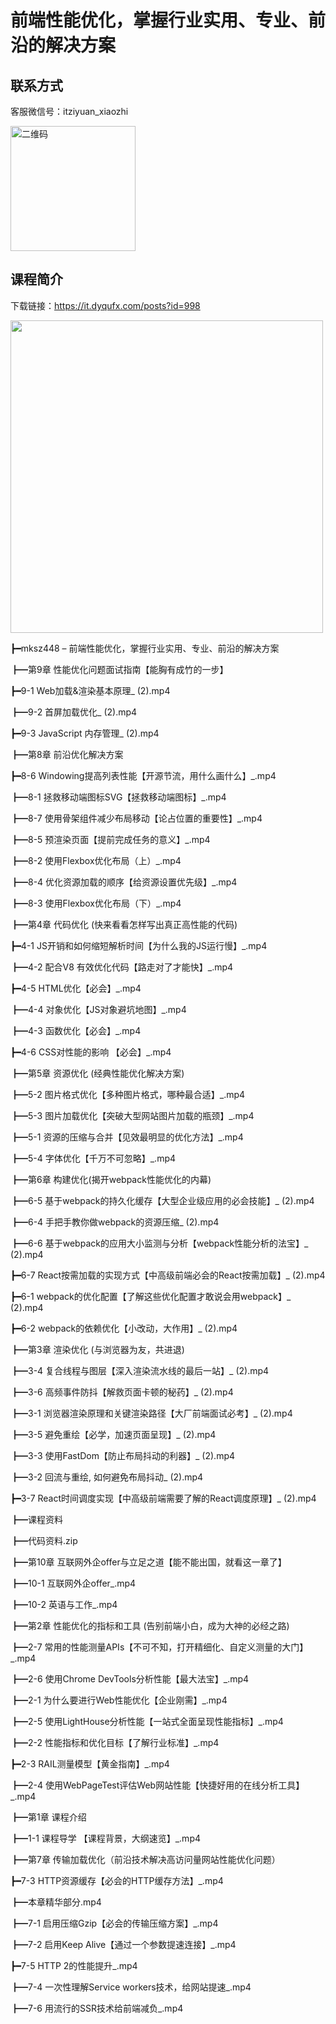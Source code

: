 # 前端性能优化，掌握行业实用、专业、前沿的解决方案

## 联系方式

客服微信号：itziyuan_xiaozhi

<img src="https://ziyuanyun.oss-cn-guangzhou.aliyuncs.com/common/20240614073449/666b82192834a.jpg" width="200" height="200" alt="二维码">

## 课程简介

下载链接：https://it.dyqufx.com/posts?id=998

<img src="https://ziyuanyun.oss-cn-guangzhou.aliyuncs.com/yun/20240515153551/664465d733163.jpg" width="500" alt="">

  ┣━mksz448 &#8211; 前端性能优化，掌握行业实用、专业、前沿的解决方案

 ┣━第9章 性能优化问题面试指南【能胸有成竹的一步】

 ┣━9-1 Web加载&amp;渲染基本原理_ (2).mp4

 ┣━9-2 首屏加载优化_ (2).mp4

 ┣━9-3 JavaScript 内存管理_ (2).mp4

 ┣━第8章 前沿优化解决方案

 ┣━8-6 Windowing提高列表性能【开源节流，用什么画什么】_.mp4

 ┣━8-1 拯救移动端图标SVG【拯救移动端图标】_.mp4

 ┣━8-7 使用骨架组件减少布局移动【论占位置的重要性】_.mp4

 ┣━8-5 预渲染页面【提前完成任务的意义】_.mp4

 ┣━8-2 使用Flexbox优化布局（上）_.mp4

 ┣━8-4 优化资源加载的顺序【给资源设置优先级】_.mp4

 ┣━8-3 使用Flexbox优化布局（下）_.mp4

 ┣━第4章 代码优化 (快来看看怎样写出真正高性能的代码)

 ┣━4-1 JS开销和如何缩短解析时间【为什么我的JS运行慢】_.mp4

 ┣━4-2 配合V8 有效优化代码【路走对了才能快】_.mp4

 ┣━4-5 HTML优化【必会】_.mp4

 ┣━4-4 对象优化【JS对象避坑地图】_.mp4

 ┣━4-3 函数优化【必会】_.mp4

 ┣━4-6 CSS对性能的影响 【必会】_.mp4

 ┣━第5章 资源优化 (经典性能优化解决方案)

 ┣━5-2 图片格式优化【多种图片格式，哪种最合适】_.mp4

 ┣━5-3 图片加载优化【突破大型网站图片加载的瓶颈】_.mp4

 ┣━5-1 资源的压缩与合并【见效最明显的优化方法】_.mp4

 ┣━5-4 字体优化【千万不可忽略】_.mp4

 ┣━第6章 构建优化(揭开webpack性能优化的内幕)

 ┣━6-5 基于webpack的持久化缓存【大型企业级应用的必会技能】_ (2).mp4

 ┣━6-4 手把手教你做webpack的资源压缩_ (2).mp4

 ┣━6-6 基于webpack的应用大小监测与分析【webpack性能分析的法宝】_ (2).mp4

 ┣━6-7 React按需加载的实现方式【中高级前端必会的React按需加载】_ (2).mp4

 ┣━6-1 webpack的优化配置【了解这些优化配置才敢说会用webpack】_ (2).mp4

 ┣━6-2 webpack的依赖优化【小改动，大作用】_ (2).mp4

 ┣━第3章 渲染优化 (与浏览器为友，共进退)

 ┣━3-4 复合线程与图层【深入渲染流水线的最后一站】_ (2).mp4

 ┣━3-6 高频事件防抖【解救页面卡顿的秘药】_ (2).mp4

 ┣━3-1 浏览器渲染原理和关键渲染路径【大厂前端面试必考】_ (2).mp4

 ┣━3-5 避免重绘【必学，加速页面呈现】_ (2).mp4

 ┣━3-3 使用FastDom【防止布局抖动的利器】_ (2).mp4

 ┣━3-2 回流与重绘, 如何避免布局抖动_ (2).mp4

 ┣━3-7 React时间调度实现【中高级前端需要了解的React调度原理】_ (2).mp4

 ┣━课程资料

 ┣━代码资料.zip

 ┣━第10章 互联网外企offer与立足之道【能不能出国，就看这一章了】

 ┣━10-1 互联网外企offer_.mp4

 ┣━10-2 英语与工作_.mp4

 ┣━第2章 性能优化的指标和工具 (告别前端小白，成为大神的必经之路)

 ┣━2-7 常用的性能测量APIs【不可不知，打开精细化、自定义测量的大门】_.mp4

 ┣━2-6 使用Chrome DevTools分析性能【最大法宝】_.mp4

 ┣━2-1 为什么要进行Web性能优化【企业刚需】_.mp4

 ┣━2-5 使用LightHouse分析性能【一站式全面呈现性能指标】_.mp4

 ┣━2-2 性能指标和优化目标【了解行业标准】_.mp4

 ┣━2-3 RAIL测量模型【黄金指南】_.mp4

 ┣━2-4 使用WebPageTest评估Web网站性能【快捷好用的在线分析工具】_.mp4

 ┣━第1章 课程介绍

 ┣━1-1 课程导学 【课程背景，大纲速览】_.mp4

 ┣━第7章 传输加载优化（前沿技术解决高访问量网站性能优化问题）

 ┣━7-3 HTTP资源缓存【必会的HTTP缓存方法】_.mp4

 ┣━本章精华部分.mp4

 ┣━7-1 启用压缩Gzip【必会的传输压缩方案】_.mp4

 ┣━7-2 启用Keep Alive【通过一个参数提速连接】_.mp4

 ┣━7-5 HTTP 2的性能提升_.mp4

 ┣━7-4 一次性理解Service workers技术，给网站提速_.mp4

 ┣━7-6 用流行的SSR技术给前端减负_.mp4

  